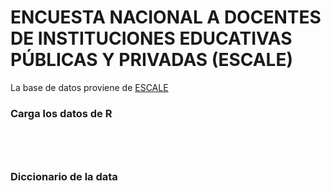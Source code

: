 # ENCUESTA NACIONAL A DOCENTES DE INSTITUCIONES EDUCATIVAS PÚBLICAS Y PRIVADAS  (ESCALE)

La base de datos proviene de [ESCALE](http://escale.minedu.gob.pe/uee)


### Carga los datos de R

```{r}




```

### Diccionario de la data


